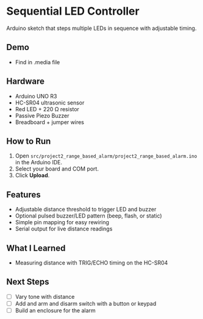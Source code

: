 # Sequential LED Controller
Arduino sketch that steps multiple LEDs in sequence with adjustable timing.

## Demo
- Find in .media file

## Hardware
- Arduino UNO R3
- HC-SR04 ultrasonic sensor
- Red LED + 220 Ω resistor
- Passive Piezo Buzzer
- Breadboard + jumper wires

## How to Run
1. Open `src/project2_range_based_alarm/project2_range_based_alarm.ino` in the Arduino IDE.
2. Select your board and COM port.
3. Click **Upload**.

## Features
- Adjustable distance threshold to trigger LED and buzzer
- Optional pulsed buzzer/LED pattern (beep, flash, or static)
- Simple pin mapping for easy rewiring
- Serial output for live distance readings

## What I Learned
- Measuring distance with TRIG/ECHO timing on the HC-SR04

## Next Steps
- [ ] Vary tone with distance
- [ ] Add and arm and disarm switch with a button or keypad
- [ ] Build an enclosure for the alarm
